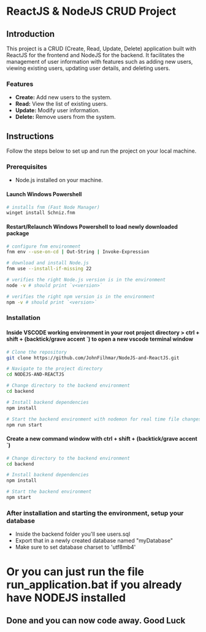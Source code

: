 # ReactJS & NodeJS CRUD Project

## Introduction

This project is a CRUD (Create, Read, Update, Delete) application built with ReactJS for the frontend and NodeJS for the backend. It facilitates the management of user information with features such as adding new users, viewing existing users, updating user details, and deleting users.

### Features

- **Create:** Add new users to the system.
- **Read:** View the list of existing users.
- **Update:** Modify user information.
- **Delete:** Remove users from the system.

## Instructions

Follow the steps below to set up and run the project on your local machine.

### Prerequisites

- Node.js installed on your machine.

#### Launch Windows Powershell
```bash
# installs fnm (Fast Node Manager)
winget install Schniz.fnm
```

#### Restart/Relaunch Windows Powershell to load newly downloaded package

```bash
# configure fnm environment
fnm env --use-on-cd | Out-String | Invoke-Expression
```

```bash
# download and install Node.js
fnm use --install-if-missing 22
```

```bash
# verifies the right Node.js version is in the environment
node -v # should print `v<version>`
```

```bash
# verifies the right npm version is in the environment
npm -v # should print `<version>`
```

### Installation

#### Inside VSCODE working environment in your root project directory > ctrl + shift + (backtick/grave accent `) to open a new vscode terminal window

```bash
# Clone the repository
git clone https://github.com/JohnFilhmar/NodeJS-and-ReactJS.git
```

```bash
# Navigate to the project directory
cd NODEJS-AND-REACTJS
```

```bash
# Change directory to the backend environment
cd backend
```

```bash
# Install backend dependencies
npm install
```

```bash
# Start the backend environment with nodemon for real time file changes rendering
npm run start
```

#### Create a new command window with ctrl + shift + (backtick/grave accent `)

```bash
# Change directory to the backend environment
cd backend
```

```bash
# Install backend dependencies
npm install
```

```bash
# Start the backend environment
npm start
```

### After installation and starting the environment, setup your database

- Inside the backend folder you'll see users.sql
- Export that in a newly created database named "myDatabase"
- Make sure to set database charset to 'utf8mb4'

# Or you can just run the file run_application.bat if you already have NODEJS installed
## Done and you can now code away. Good Luck